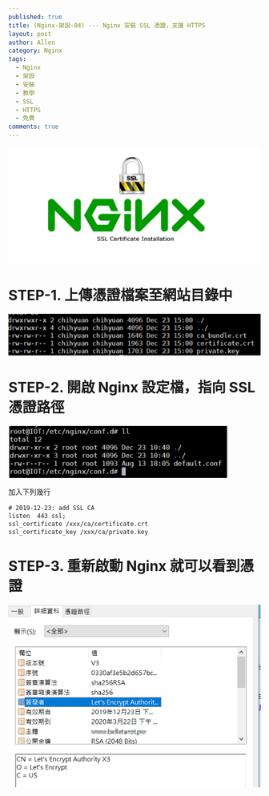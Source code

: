 ```yaml
---
published: true
title: (Nginx-架設-04) --- Nginx 安裝 SSL 憑證，支援 HTTPS 
layout: post
author: Allen
category: Nginx
tags: 
  - Nginx
  - 架設
  - 安裝
  - 教學
  - SSL
  - HTTPS
  - 免費
comments: true
---
```


![logo](/images/blog/20191220/20191220-000.png)

# STEP-1. 上傳憑證檔案至網站目錄中
![nginx](/images/blog/20191220/20191220-001.png)

# 

# STEP-2. 開啟 Nginx 設定檔，指向 SSL 憑證路徑
![nginx](/images/blog/20191220/20191220-002.png)

加入下列幾行
```console
# 2019-12-23: add SSL CA
listen  443 ssl;
ssl_certificate /xxx/ca/certificate.crt
ssl_certificate_key /xxx/ca/private.key
```
# 

# STEP-3. 重新啟動 Nginx 就可以看到憑證
![nginx](/images/blog/20191220/20191220-003.png)